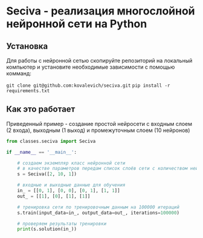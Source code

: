 # Seciva - реализация многослойной нейронной сети на Python
## Установка
Для работы с нейронной сетью скопируйте репозиторий на локальный компьютер и установите необходимые зависимости с помощью комманд:

`git clone git@github.com:kovalevich/seciva.git`
`pip install -r requirements.txt`

## Как это работает
Приведенный пример - создание простой нейросети с входным слоем (2 входа), выходным (1 выход) и промежуточным слоем (10 нейронов)

```python
from classes.seciva import Seciva

if __name__ == '__main__':

    # создаем экземпляр класс нейронной сети
    # в качестве параметров передам список слоёв сети с количеством нейронов в каждом слое
    s = Seciva([2, 10, 1])

    # входные и выходные данные для обучения
    in_ = [[0, 1], [0, 0], [0, 1], [1, 1]]
    out_ = [[1], [0], [1], [1]]

    # тренировка сети по тренировочным данным на 100000 итераций
    s.train(input_data=in_, output_data=out_, iterations=100000)

    # проверяем результаты тренировки
    print(s.solution(in_))
```